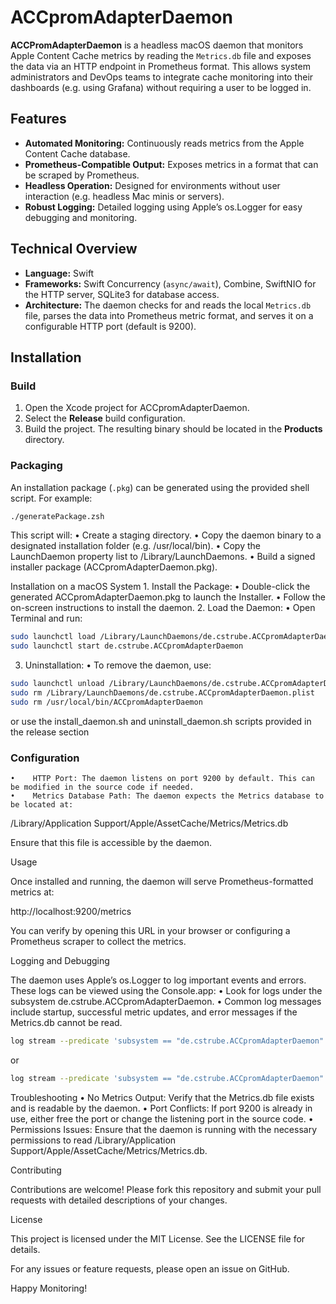 # ACCpromAdapterDaemon

**ACCPromAdapterDaemon** is a headless macOS daemon that monitors Apple Content Cache metrics by reading the `Metrics.db` file and exposes the data via an HTTP endpoint in Prometheus format. This allows system administrators and DevOps teams to integrate cache monitoring into their dashboards (e.g. using Grafana) without requiring a user to be logged in.

## Features

- **Automated Monitoring:** Continuously reads metrics from the Apple Content Cache database.
- **Prometheus-Compatible Output:** Exposes metrics in a format that can be scraped by Prometheus.
- **Headless Operation:** Designed for environments without user interaction (e.g. headless Mac minis or servers).
- **Robust Logging:** Detailed logging using Apple’s os.Logger for easy debugging and monitoring.

## Technical Overview

- **Language:** Swift
- **Frameworks:** Swift Concurrency (`async/await`), Combine, SwiftNIO for the HTTP server, SQLite3 for database access.
- **Architecture:** The daemon checks for and reads the local `Metrics.db` file, parses the data into Prometheus metric format, and serves it on a configurable HTTP port (default is 9200).

## Installation

### Build

1. Open the Xcode project for ACCpromAdapterDaemon.
2. Select the **Release** build configuration.
3. Build the project. The resulting binary should be located in the **Products** directory.

### Packaging

An installation package (`.pkg`) can be generated using the provided shell script. For example:

```bash
./generatePackage.zsh
```

This script will:
    •    Create a staging directory.
    •    Copy the daemon binary to a designated installation folder (e.g. /usr/local/bin).
    •    Copy the LaunchDaemon property list to /Library/LaunchDaemons.
    •    Build a signed installer package (ACCpromAdapterDaemon.pkg).

Installation on a macOS System
    1.    Install the Package:
    •    Double-click the generated ACCpromAdapterDaemon.pkg to launch the Installer.
    •    Follow the on-screen instructions to install the daemon.
    2.    Load the Daemon:
    •    Open Terminal and run:

```bash
sudo launchctl load /Library/LaunchDaemons/de.cstrube.ACCpromAdapterDaemon.plist
sudo launchctl start de.cstrube.ACCpromAdapterDaemon
```

3.    Uninstallation:
    •    To remove the daemon, use:

```bash
sudo launchctl unload /Library/LaunchDaemons/de.cstrube.ACCpromAdapterDaemon.plist
sudo rm /Library/LaunchDaemons/de.cstrube.ACCpromAdapterDaemon.plist
sudo rm /usr/local/bin/ACCpromAdapterDaemon
```

or use the install_daemon.sh and uninstall_daemon.sh scripts provided in the release section

### Configuration
    •    HTTP Port: The daemon listens on port 9200 by default. This can be modified in the source code if needed.
    •    Metrics Database Path: The daemon expects the Metrics database to be located at:

/Library/Application Support/Apple/AssetCache/Metrics/Metrics.db

Ensure that this file is accessible by the daemon.

Usage

Once installed and running, the daemon will serve Prometheus-formatted metrics at:

http://localhost:9200/metrics

You can verify by opening this URL in your browser or configuring a Prometheus scraper to collect the metrics.

Logging and Debugging

The daemon uses Apple’s os.Logger to log important events and errors. These logs can be viewed using the Console.app:
    •    Look for logs under the subsystem de.cstrube.ACCpromAdapterDaemon.
    •    Common log messages include startup, successful metric updates, and error messages if the Metrics.db cannot be read.
```bash
log stream --predicate 'subsystem == "de.cstrube.ACCpromAdapterDaemon"' --info
```

or
```bash
log stream --predicate 'subsystem == "de.cstrube.ACCpromAdapterDaemon" AND eventType == logEvent' --debug
```

Troubleshooting
    •    No Metrics Output: Verify that the Metrics.db file exists and is readable by the daemon.
    •    Port Conflicts: If port 9200 is already in use, either free the port or change the listening port in the source code.
    •    Permissions Issues: Ensure that the daemon is running with the necessary permissions to read /Library/Application Support/Apple/AssetCache/Metrics/Metrics.db.

Contributing

Contributions are welcome! Please fork this repository and submit your pull requests with detailed descriptions of your changes.

License

This project is licensed under the MIT License. See the LICENSE file for details.

For any issues or feature requests, please open an issue on GitHub.

Happy Monitoring!
